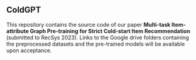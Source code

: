 ## ColdGPT
This repository contains the source code of our paper **Multi-task Item-attribute Graph Pre-training for Strict Cold-start Item Recommendation** (submitted to RecSys 2023).
Links to the Google drive folders containing the preprocessed datasets and the pre-trained models will be available upon acceptance.
